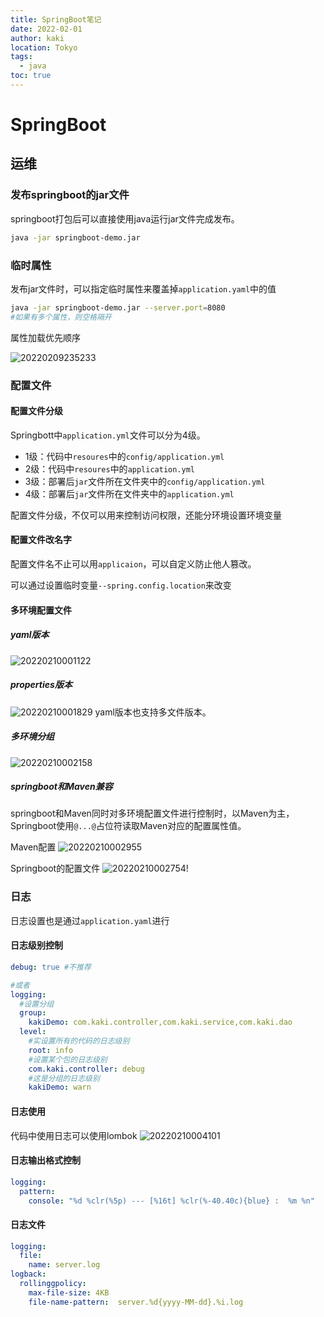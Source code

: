 ```yaml
---
title: SpringBoot笔记
date: 2022-02-01
author: kaki
location: Tokyo
tags:
  - java
toc: true
---
```


# SpringBoot


## 运维

### 发布springboot的jar文件

springboot打包后可以直接使用java运行jar文件完成发布。

```bash
java -jar springboot-demo.jar
```

### 临时属性

发布jar文件时，可以指定临时属性来覆盖掉`application.yaml`中的值

```bash
java -jar springboot-demo.jar --server.port=8080
#如果有多个属性，则空格隔开
```

属性加载优先顺序

![20220209235233](https://raw.githubusercontent.com/kakigakki/picBed/master/imgs/20220209235233.png)

### 配置文件


#### 配置文件分级
Springbott中`application.yml`文件可以分为4级。
- 1级：代码中`resoures`中的`config/application.yml`
- 2级：代码中`resoures`中的`application.yml`
- 3级：部署后`jar`文件所在文件夹中的`config/application.yml`
- 4级：部署后`jar`文件所在文件夹中的`application.yml`

配置文件分级，不仅可以用来控制访问权限，还能分环境设置环境变量

#### 配置文件改名字

配置文件名不止可以用`applicaion`，可以自定义防止他人篡改。

可以通过设置临时变量`--spring.config.location`来改变


#### 多环境配置文件

##### yaml版本
![20220210001122](https://raw.githubusercontent.com/kakigakki/picBed/master/imgs/20220210001122.png)

##### properties版本

![20220210001829](https://raw.githubusercontent.com/kakigakki/picBed/master/imgs/20220210001829.png)
yaml版本也支持多文件版本。

##### 多环境分组

![20220210002158](https://raw.githubusercontent.com/kakigakki/picBed/master/imgs/20220210002158.png)

##### springboot和Maven兼容

springboot和Maven同时对多环境配置文件进行控制时，以Maven为主，Springboot使用`@...@`占位符读取Maven对应的配置属性值。

Maven配置
![20220210002955](https://raw.githubusercontent.com/kakigakki/picBed/master/imgs/20220210002955.png)

Springboot的配置文件
![20220210002754](https://raw.githubusercontent.com/kakigakki/picBed/master/imgs/20220210002754.png)!


### 日志

日志设置也是通过`application.yaml`进行

#### 日志级别控制
```yaml
debug: true #不推荐

#或者
logging:
  #设置分组
  group:
    kakiDemo: com.kaki.controller,com.kaki.service,com.kaki.dao
  level:
    #实设置所有的代码的日志级别
    root: info
    #设置某个包的日志级别
    com.kaki.controller: debug
    #这是分组的日志级别
    kakiDemo: warn
```

#### 日志使用
代码中使用日志可以使用lombok
![20220210004101](https://raw.githubusercontent.com/kakigakki/picBed/master/imgs/20220210004101.png)


#### 日志输出格式控制

```yaml
logging:
  pattern:
    console: "%d %clr(%5p) --- [%16t] %clr(%-40.40c){blue} :  %m %n" 
```


#### 日志文件
```yaml
logging:
  file:
    name: server.log
logback: 
  rollinggpolicy: 
    max-file-size: 4KB
    file-name-pattern:  server.%d{yyyy-MM-dd}.%i.log
```
